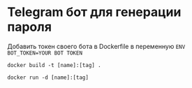 <h1>Telegram бот для генерации пароля</h1>
<p>Добавить токен своего бота в Dockerfile в переменную <code>ENV BOT_TOKEN=YOUR BOT TOKEN</code></p>
<p><code>docker build -t [name]:[tag] .</code></p>
<p><code>docker run -d [name]:[tag]</code></p>
